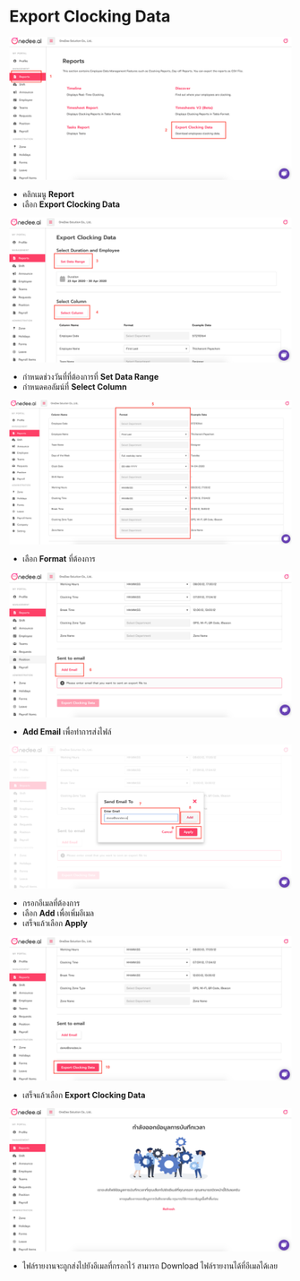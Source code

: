 # Export Clocking Data

![](../../.gitbook/assets/screen-shot-2563-04-30-at-08.21.59.png)

* คลิกเมนู **Report**
* เลือก **Export Clocking Data**

![](../../.gitbook/assets/screen-shot-2563-04-30-at-08.24.27.png)

* กำหนดช่วงวันที่ที่ต้องการที่ **Set Data Range**
* กำหนดคอลัมน์ที่ **Select Column**

![](../../.gitbook/assets/screen-shot-2563-04-30-at-08.25.39.png)

* เลือก **Format** ที่ต้องการ

![](../../.gitbook/assets/screen-shot-2563-04-30-at-08.26.32.png)

* **Add Email** เพื่อทำการส่งไฟล์

![](../../.gitbook/assets/screen-shot-2563-04-30-at-08.28.01.png)

* กรอกอีเมลที่ต้องการ
* เลือก **Add** เพื่อเพิ่มอีเมล
* เสร็จแล้วเลือก **Apply**

![](../../.gitbook/assets/screen-shot-2563-04-30-at-08.29.44.png)

* เสร็จแล้วเลือก **Export Clocking Data** 

![](../../.gitbook/assets/screen-shot-2563-04-30-at-12.05.49.png)

* ไฟล์รายงานจะถูกส่งไปยังอีเมลที่กรอกไว้ สามารถ Download ไฟล์รายงานได้ที่อีเมลได้เลย

